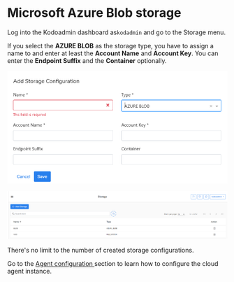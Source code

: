 # Microsoft Azure Blob storage

Log into the Kodoadmin dashboard as`kodadmin`  and go to the Storage menu.&#x20;

If you select the **AZURE BLOB** as the storage type, you have to assign a name to and enter at least the **Account Name** and **Account Key**. You can enter the **Endpoint Suffix** and the **Container** optionally.&#x20;

![](<../../../.gitbook/assets/obraz (10).png>)

![](<../../../.gitbook/assets/obraz (13).png>)

There's no limit to the number of created storage configurations.

Go to the [Agent configuration ](https://storware.gitbook.io/kodo-for-cloud-office365/deployment/initial-configuration/agent-configuration)section to learn how to configure the cloud agent instance.
